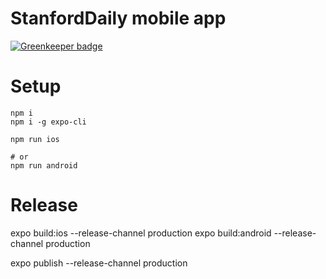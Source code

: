 # StanfordDaily mobile app

[![Greenkeeper badge](https://badges.greenkeeper.io/TheStanfordDaily/StanfordDaily_Mobile.svg)](https://greenkeeper.io/)

# Setup
```
npm i
npm i -g expo-cli

npm run ios

# or
npm run android
```

# Release
expo build:ios --release-channel production
expo build:android --release-channel production

expo publish --release-channel production
